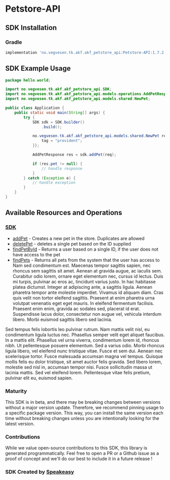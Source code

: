 # Petstore-API

<!-- Start SDK Installation -->
## SDK Installation

### Gradle

```groovy
implementation 'no.vegvesen.tk.akf.akf_petstore_api:Petstore-API:1.7.2'
```
<!-- End SDK Installation -->

## SDK Example Usage
<!-- Start SDK Example Usage -->
```java
package hello.world;

import no.vegvesen.tk.akf.akf_petstore_api.SDK;
import no.vegvesen.tk.akf.akf_petstore_api.models.operations.AddPetResponse;
import no.vegvesen.tk.akf.akf_petstore_api.models.shared.NewPet;

public class Application {
    public static void main(String[] args) {
        try {
            SDK sdk = SDK.builder()
                .build();

            no.vegvesen.tk.akf.akf_petstore_api.models.shared.NewPet req = new NewPet("corrupti") {{
                tag = "provident";
            }};            

            AddPetResponse res = sdk.addPet(req);

            if (res.pet != null) {
                // handle response
            }
        } catch (Exception e) {
            // handle exception
        }
    }
}
```
<!-- End SDK Example Usage -->

<!-- Start SDK Available Operations -->
## Available Resources and Operations

### [SDK](docs/sdk/README.md)

* [addPet](docs/sdk/README.md#addpet) - Creates a new pet in the store. Duplicates are allowed
* [deletePet](docs/sdk/README.md#deletepet) - deletes a single pet based on the ID supplied
* [findPetById](docs/sdk/README.md#findpetbyid) - Returns a user based on a single ID, if the user does not have access to the pet
* [findPets](docs/sdk/README.md#findpets) - Returns all pets from the system that the user has access to
Nam sed condimentum est. Maecenas tempor sagittis sapien, nec rhoncus sem sagittis sit amet. Aenean at gravida augue, ac iaculis sem. Curabitur odio lorem, ornare eget elementum nec, cursus id lectus. Duis mi turpis, pulvinar ac eros ac, tincidunt varius justo. In hac habitasse platea dictumst. Integer at adipiscing ante, a sagittis ligula. Aenean pharetra tempor ante molestie imperdiet. Vivamus id aliquam diam. Cras quis velit non tortor eleifend sagittis. Praesent at enim pharetra urna volutpat venenatis eget eget mauris. In eleifend fermentum facilisis. Praesent enim enim, gravida ac sodales sed, placerat id erat. Suspendisse lacus dolor, consectetur non augue vel, vehicula interdum libero. Morbi euismod sagittis libero sed lacinia.

Sed tempus felis lobortis leo pulvinar rutrum. Nam mattis velit nisl, eu condimentum ligula luctus nec. Phasellus semper velit eget aliquet faucibus. In a mattis elit. Phasellus vel urna viverra, condimentum lorem id, rhoncus nibh. Ut pellentesque posuere elementum. Sed a varius odio. Morbi rhoncus ligula libero, vel eleifend nunc tristique vitae. Fusce et sem dui. Aenean nec scelerisque tortor. Fusce malesuada accumsan magna vel tempus. Quisque mollis felis eu dolor tristique, sit amet auctor felis gravida. Sed libero lorem, molestie sed nisl in, accumsan tempor nisi. Fusce sollicitudin massa ut lacinia mattis. Sed vel eleifend lorem. Pellentesque vitae felis pretium, pulvinar elit eu, euismod sapien.

<!-- End SDK Available Operations -->

### Maturity

This SDK is in beta, and there may be breaking changes between versions without a major version update. Therefore, we recommend pinning usage 
to a specific package version. This way, you can install the same version each time without breaking changes unless you are intentionally 
looking for the latest version.

### Contributions

While we value open-source contributions to this SDK, this library is generated programmatically. 
Feel free to open a PR or a Github issue as a proof of concept and we'll do our best to include it in a future release !

### SDK Created by [Speakeasy](https://docs.speakeasyapi.dev/docs/using-speakeasy/client-sdks)
